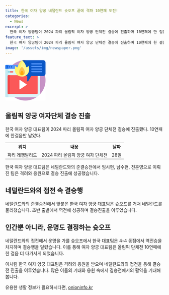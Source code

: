 ```yaml
---
title: 한국 여자 양궁 네덜란드 슛오프 끝에 격파 10연패 도전!
categories:
  - News
excerpt: >
  한국 여자 양궁팀이 2024 파리 올림픽 여자 양궁 단체전 결승에 진출하며 10연패에 한 걸음 남았다. 네덜란드와의 준결승전에서 4-4 동점 끝에 슛오프에서 뒤집어 결승 진출을 이뤘으며, 팀의 역전승으로 이목을 집중시켰다. 한국 여자 양궁은 10연패를 향한 마지막 승리를 향해 기대를 모으고 있다. 1988년부터 올림픽 양궁 단체전에서 9연패를 달성하며 역사를 써 내려오고 있는 팀이다.
feature_text: >
  한국 여자 양궁팀이 2024 파리 올림픽 여자 양궁 단체전 결승에 진출하며 10연패에 한 걸음 남았다. 네덜란드와의 준결승전에서 4-4 동점 끝에 슛오프에서 뒤집어 결승 진출을 이뤘으며, 팀의 역전승으로 이목을 집중시켰다. 한국 여자 양궁은 10연패를 향한 마지막 승리를 향해 기대를 모으고 있다. 1988년부터 올림픽 양궁 단체전에서 9연패를 달성하며 역사를 써 내려오고 있는 팀이다.
image: '/assets/img/newspaper.png'
---
```


<p><img src="/assets/img/news.png" alt="rentncar 속보" /></p>

<h2 data-ke-size="size26">올림픽 양궁 여자단체 결승 진출</h2>

<p data-ke-size="size16">한국 여자 양궁 대표팀이 2024 파리 올림픽 여자 양궁 단체전 결승에 진출했다. 10연패에 한걸음만 남았다.</p>

<table>
    <tr>
        <td style="text-align: center; height: 17px;"><b>위치</b></td>
        <td style="text-align: center; height: 17px;"><b>내용</b></td>
        <td style="text-align: center; height: 17px;"><b>날짜</b></td>
    </tr>
    <tr>
        <td style="text-align: center; height: 17px;">파리 레쟁발리드</td>
        <td style="text-align: center; height: 17px;">2024 파리 올림픽 양궁 여자 단체전</td>
        <td style="text-align: center; height: 17px;">28일</td>
    </tr>
</table>

<p data-ke-size="size16">한국 여자 양궁 대표팀은 네덜란드와의 준결승전에서 임시현, 남수현, 전훈영으로 이뤄진 팀은 격려와 응원으로 결승 진출에 성공했습니다.</p>

<h2 data-ke-size="size26">네덜란드와의 접전 속 결승행</h2>

<p data-ke-size="size16">네덜란드와의 준결승전에서 맞붙은 한국 여자 양궁 대표팀은 슛오프를 거쳐 네덜란드를 물리쳤습니다. 초반 출발에서 역전에 성공하며 결승진출을 이루었습니다.</p>

<h2 data-ke-size="size26">인간뿐 아니라, 운명도 결정하는 슛오프</h2>

<p data-ke-size="size16">네덜란드와의 접전에서 운명을 가를 슛오프에서 한국 대표팀은 4-4 동점에서 역전승을 차지하며 결승행을 달렸습니다. 이를 통해 여자 양궁 대표팀은 올림픽 단체전 10연패에 한 걸음 더 다가서게 되었습니다.</p>

<p data-ke-size="size16">이처럼 한국 여자 양궁 대표팀은 격려와 응원을 받으며 네덜란드와의 접전을 통해 결승전 진출을 이루었습니다. 많은 이들의 기대와 응원 속에서 결승전에서의 활약을 기대해 봅니다.</p>
유용한 생활 정보가 필요하시다면, <a href="https://onioninfo.kr" rel="dofollow">onioninfo.kr</a>


